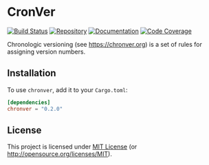 # CronVer

[![Build Status][build-img]][build-url]
[![Repository][crates-img]][crates-url]
[![Documentation][doc-img]][doc-url]
[![Code Coverage][cover-img]][cover-url]

Chronologic versioning (see <https://chronver.org>) is a set of rules for assigning version numbers.

[build-img]: https://img.shields.io/github/workflow/status/dnaka91/chronver/CI/main?style=for-the-badge
[build-url]: https://github.com/dnaka91/chronver/actions?query=workflow%3ACI
[crates-img]: https://img.shields.io/crates/v/chronver?style=for-the-badge
[crates-url]: https://crates.io/crates/chronver
[doc-img]: https://img.shields.io/badge/docs.rs-chronver-4d76ae?style=for-the-badge
[doc-url]: https://docs.rs/chronver
[cover-img]: https://img.shields.io/endpoint?url=https://dnaka91.github.io/chronver/coverage.json&style=for-the-badge
[cover-url]: https://dnaka91.github.io/chronver

## Installation

To use `chronver`, add it to your `Cargo.toml`:

```toml
[dependencies]
chronver = "0.2.0"
```

## License

This project is licensed under [MIT License](LICENSE) (or <http://opensource.org/licenses/MIT>).
